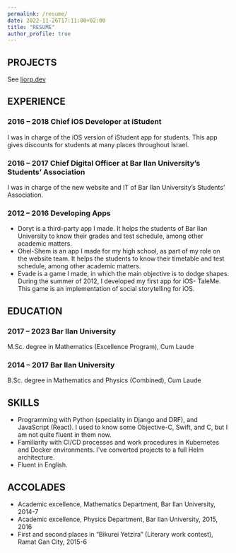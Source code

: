 ```yaml
---
permalink: /resume/
date: 2022-11-26T17:11:00+02:00
title: "RESUME"
author_profile: true
---
```


## PROJECTS

See [liorp.dev](https://liorp.dev)

## EXPERIENCE

### 2016 – 2018 Chief iOS Developer at iStudent

I was in charge of the iOS version of iStudent app for students. This app gives discounts for students at many places throughout Israel.

### 2016 – 2017 Chief Digital Officer at Bar Ilan University’s Students’ Association

I was in charge of the new website and IT of Bar Ilan University’s Students’ Association.

### 2012 – 2016 Developing Apps

- Doryt is a third-party app I made. It helps the students of Bar Ilan University to know their grades and test schedule, among other academic matters.
- Ohel-Shem is an app I made for my high school, as part of my role on the website team. It helps the students to know their timetable and test schedule, among other academic matters.
- Evade is a game I made, in which the main objective is to dodge shapes.  
  During the summer of 2012, I developed my first app for iOS- TaleMe. This game is an implementation of social storytelling for iOS.

## EDUCATION

### 2017 – 2023 Bar Ilan University

M.Sc. degree in Mathematics (Excellence Program), Cum Laude

### 2014 – 2017 Bar Ilan University

B.Sc. degree in Mathematics and Physics (Combined), Cum Laude

## SKILLS

- Programming with Python (speciality in Django and DRF), and JavaScript (React). I used to know some Objective-C, Swift, and C, but I am not quite fluent in them now.
- Familiarity with CI/CD processes and work procedures in Kubernetes and Docker environments. I've converted projects to a full Helm architecture.
- Fluent in English.

## ACCOLADES

- Academic excellence, Mathematics Department, Bar Ilan University, 2014-7
- Academic excellence, Physics Department, Bar Ilan University, 2015, 2016
- First and second places in “Bikurei Yetzira” (Literary work contest), Ramat Gan City, 2015-6
